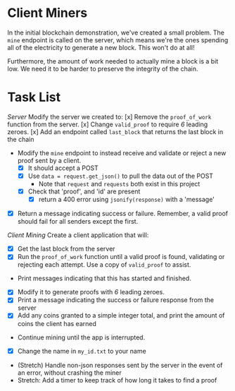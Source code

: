 # Client Miners

In the initial blockchain demonstration, we've created a small problem.  The `mine` endpoint is called on the server, which means we're the ones spending all of the electricity to generate a new block.  This won't do at all!

Furthermore, the amount of work needed to actually mine a block is a bit low.  We need it to be harder to preserve the integrity of the chain.



# Task List

*Server*
Modify the server we created to:
[x] Remove the `proof_of_work` function from the server.
[x] Change `valid_proof` to require *6* leading zeroes. 
[x] Add an endpoint called `last_block` that returns the last block in the chain
* Modify the `mine` endpoint to instead receive and validate or reject a new proof sent by a client.
    * [x] It should accept a POST
    * [x] Use `data = request.get_json()` to pull the data out of the POST
        * Note that `request` and `requests` both exist in this project
    * [x] Check that 'proof', and 'id' are present
        * [x] return a 400 error using `jsonify(response)` with a 'message'
* [x] Return a message indicating success or failure.  Remember, a valid proof should fail for all senders except the first.

*Client Mining*
Create a client application that will:
* [x] Get the last block from the server
* [x] Run the `proof_of_work` function until a valid proof is found, validating or rejecting each attempt.  Use a copy of `valid_proof` to assist.
* Print messages indicating that this has started and finished.
* [x] Modify it to generate proofs with *6* leading zeroes.
* [x] Print a message indicating the success or failure response from the server
* [x] Add any coins granted to a simple integer total, and print the amount of coins the client has earned
* Continue mining until the app is interrupted.
* [x] Change the name in `my_id.txt` to your name
* (Stretch) Handle non-json responses sent by the server in the event of an error, without crashing the miner
* Stretch: Add a timer to keep track of how long it takes to find a proof

